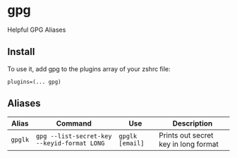 # gpg
Helpful GPG Aliases 

## Install
To use it, add gpg to the plugins array of your zshrc file:
```
plugins=(... gpg)
```

## Aliases
Alias | Command | Use | Description
--- | --- | --- | ---
`gpglk` | `gpg --list-secret-key --keyid-format LONG` | `gpglk [email]` | Prints out secret key in long format
